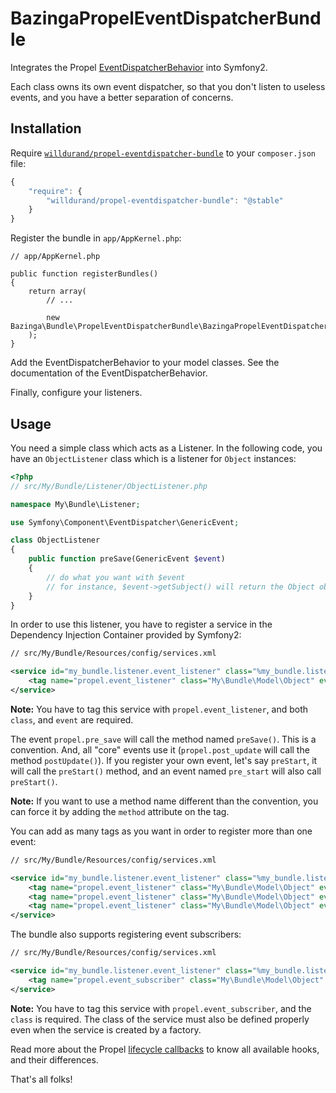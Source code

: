 BazingaPropelEventDispatcherBundle
==================================

Integrates the Propel
[EventDispatcherBehavior](https://github.com/willdurand/EventDispatcherBehavior)
into Symfony2.

Each class owns its own event dispatcher, so that you don't listen to useless
events, and you have a better separation of concerns.


Installation
------------

Require [`willdurand/propel-eventdispatcher-bundle`](https://packagist.org/packages/willdurand/propel-eventdispatcher-bundle)
to your `composer.json` file:


```js
{
    "require": {
        "willdurand/propel-eventdispatcher-bundle": "@stable"
    }
}
```

Register the bundle in `app/AppKernel.php`:

    // app/AppKernel.php

    public function registerBundles()
    {
        return array(
            // ...

            new Bazinga\Bundle\PropelEventDispatcherBundle\BazingaPropelEventDispatcherBundle(),
        );
    }

Add the EventDispatcherBehavior to your model classes. See the documentation of
the EventDispatcherBehavior.

Finally, configure your listeners.


Usage
-----

You need a simple class which acts as a Listener. In the following code, you
have an `ObjectListener` class which is a listener for `Object` instances:

```php
<?php
// src/My/Bundle/Listener/ObjectListener.php

namespace My\Bundle\Listener;

use Symfony\Component\EventDispatcher\GenericEvent;

class ObjectListener
{
    public function preSave(GenericEvent $event)
    {
        // do what you want with $event
        // for instance, $event->getSubject() will return the Object object
    }
}
```

In order to use this listener, you have to register a service in the Dependency
Injection Container provided by Symfony2:

```xml
// src/My/Bundle/Resources/config/services.xml

<service id="my_bundle.listener.event_listener" class="%my_bundle.listener.event_listener.class%">
    <tag name="propel.event_listener" class="My\Bundle\Model\Object" event="propel.pre_save" />
</service>
```

**Note:** You have to tag this service with `propel.event_listener`, and both
`class`, and `event` are required.

The event `propel.pre_save` will call the method named `preSave()`. This is a
convention. And, all "core" events use it (`propel.post_update` will call the
method `postUpdate()`).
If you register your own event, let's say `preStart`, it will call the
`preStart()` method, and an event named `pre_start` will also call `preStart()`.

**Note:** If you want to use a method name different than the convention, you
can force it by adding the `method` attribute on the tag.

You can add as many tags as you want in order to register more than one event:

```xml
// src/My/Bundle/Resources/config/services.xml

<service id="my_bundle.listener.event_listener" class="%my_bundle.listener.event_listener.class%">
    <tag name="propel.event_listener" class="My\Bundle\Model\Object" event="propel.pre_save" />
    <tag name="propel.event_listener" class="My\Bundle\Model\Object" event="propel.post_save" />
    <tag name="propel.event_listener" class="My\Bundle\Model\Object" event="propel.post_save" method="latePostSave" priority="-10" />
</service>
```

The bundle also supports registering event subscribers:

```xml
// src/My/Bundle/Resources/config/services.xml

<service id="my_bundle.listener.event_listener" class="%my_bundle.listener.event_listener.class%">
    <tag name="propel.event_subscriber" class="My\Bundle\Model\Object" />
</service>
```

**Note:** You have to tag this service with `propel.event_subscriber`, and the
`class` is required. The class of the service must also be defined properly
even when the service is created by a factory.

Read more about the Propel [lifecycle
callbacks](http://symfony.com/doc/master/book/propel.html#lifecycle-callbacks)
to know all available hooks, and their differences.

That's all folks!
